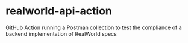 # realworld-api-action
GitHub Action running a Postman collection to test the compliance of a backend implementation of RealWorld specs
